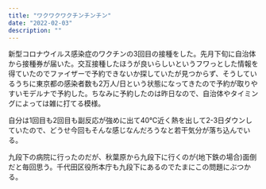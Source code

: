 ```yaml
---
title: "ワクワクワクチンチンチン"
date: "2022-02-03"
description: ""
---
```


新型コロナウイルス感染症のワクチンの3回目の接種をした。先月下旬に自治体から接種券が届いた。交互接種したほうが良いらしいというフワっとした情報を得ていたのでファイザーで予約できないか探していたが見つからず、そうしているうちに東京都の感染者数も2万人/日という状態になってきたので予約が取りやすいモデルナで予約した。ちなみに予約したのは昨日なので、自治体やタイミングによっては雑に打てる模様。

自分は1回目も2回目も副反応が強めに出て40℃近く熱を出して2-3日ダウンしていたので、どうせ今回もそんな感じなんだろうなと若干気分が落ち込んでいる。

九段下の病院に行ったのだが、秋葉原から九段下に行くのが(地下鉄の場合)面倒だと毎回思う。千代田区役所本庁も九段下にあるのでたまにこの問題にぶつかる。
